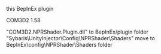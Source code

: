 this BepInEx plugin  

COM3D2 1.58  

"COM3D2.NPRShader.Plugin.dll" to BepInEx/plugin folder
"Sybaris\UnityInjector\Config\NPRShader\Shaders" move to BepInEx\config\NPRShader\Shaders folder